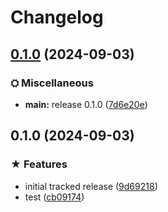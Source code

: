 # Changelog

## [0.1.0](https://github.com/Superd22/tayiocraft/compare/fabric-v1.0.0...fabric-v0.1.0) (2024-09-03)


### ⛭ Miscellaneous

* **main:** release 0.1.0 ([7d6e20e](https://github.com/Superd22/tayiocraft/commit/7d6e20ef07c395fcab1759b562d7d1945d3701b7))

## 0.1.0 (2024-09-03)


### ★ Features

* initial tracked release ([9d69218](https://github.com/Superd22/tayiocraft/commit/9d69218d1966815cc2fa6fb08e8408ad9076d0d2))
* test ([cb09174](https://github.com/Superd22/tayiocraft/commit/cb09174d1f4614a3bcce054b876bf0fb1fe2b409))
